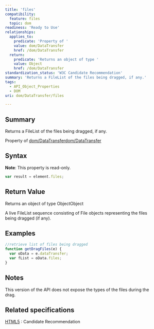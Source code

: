 ```yaml
---
title: 'files'
compatibility:
  feature: files
  topic: dom
readiness: 'Ready to Use'
relationships:
  applies_to:
    predicate: 'Property of '
    value: dom/DataTransfer
    href: /dom/DataTransfer
  return:
    predicate: 'Returns an object of type '
    value: Object
    href: /dom/DataTransfer
standardization_status: 'W3C Candidate Recommendation'
summary: 'Returns a FileList of the files being dragged, if any.'
tags:
  - API_Object_Properties
  - DOM
uri: dom/DataTransfer/files

---
```

## Summary

Returns a FileList of the files being dragged, if any.

Property of [dom/DataTransfer](/dom/DataTransfer)[dom/DataTransfer](/dom/DataTransfer)

## Syntax

**Note**: This property is read-only.

``` js
var result = element.files;
```

## Return Value

Returns an object of type ObjectObject

A live FileList sequence consisting of File objects representing the files being dragged (if any).

## Examples

``` js
//retrieve list of files being dragged
function getDragFiles(e) {
  var oData = e.dataTransfer;
  var fList = oData.files;
}
```

## Notes

This version of the API does not expose the types of the files during the drag.

## Related specifications

[HTML5](http://www.w3.org/TR/html5/editing.html)
:   Candidate Recommendation
